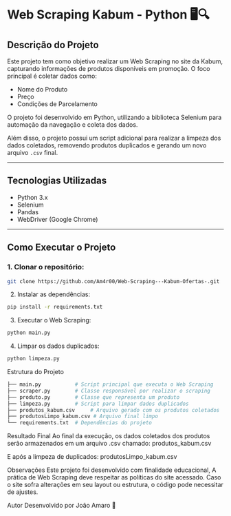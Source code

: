 # Web Scraping Kabum - Python 🖥️🔍

## Descrição do Projeto
Este projeto tem como objetivo realizar um Web Scraping no site da Kabum, capturando informações de produtos disponíveis em promoção. O foco principal é coletar dados como:

- Nome do Produto
- Preço
- Condições de Parcelamento  

O projeto foi desenvolvido em Python, utilizando a biblioteca Selenium para automação da navegação e coleta dos dados.

Além disso, o projeto possui um script adicional para realizar a limpeza dos dados coletados, removendo produtos duplicados e gerando um novo arquivo `.csv` final.

---

## Tecnologias Utilizadas
- Python 3.x  
- Selenium  
- Pandas  
- WebDriver (Google Chrome)

---

## Como Executar o Projeto

### 1. Clonar o repositório:
```bash
git clone https://github.com/Am4r00/Web-Scraping---Kabum-Ofertas-.git
```
2. Instalar as dependências:
```bash
pip install -r requirements.txt
```
3. Executar o Web Scraping:
```bash
python main.py
```
4. Limpar os dados duplicados:
```bash
python limpeza.py
```
Estrutura do Projeto
```bash
├── main.py           # Script principal que executa o Web Scraping
├── scraper.py        # Classe responsável por realizar o scraping
├── produto.py        # Classe que representa um produto
├── limpeza.py        # Script para limpar dados duplicados
├── produtos_kabum.csv     # Arquivo gerado com os produtos coletados
├── produtosLimpo_kabum.csv # Arquivo final limpo
└── requirements.txt  # Dependências do projeto
```
Resultado Final
Ao final da execução, os dados coletados dos produtos serão armazenados em um arquivo .csv chamado:
produtos_kabum.csv

E após a limpeza de duplicados:
produtosLimpo_kabum.csv

Observações
Este projeto foi desenvolvido com finalidade educacional, A prática de Web Scraping deve respeitar as políticas do site acessado.
Caso o site sofra alterações em seu layout ou estrutura, o código pode necessitar de ajustes.

Autor
Desenvolvido por João Amaro 🚀
